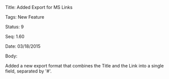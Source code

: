 Title:  Added Export for MS Links

Tags:   New Feature

Status: 9

Seq:    1.60

Date:   03/18/2015

Body:

Added a new export format that combines the Title and the Link into a single field, separated by '#'.

